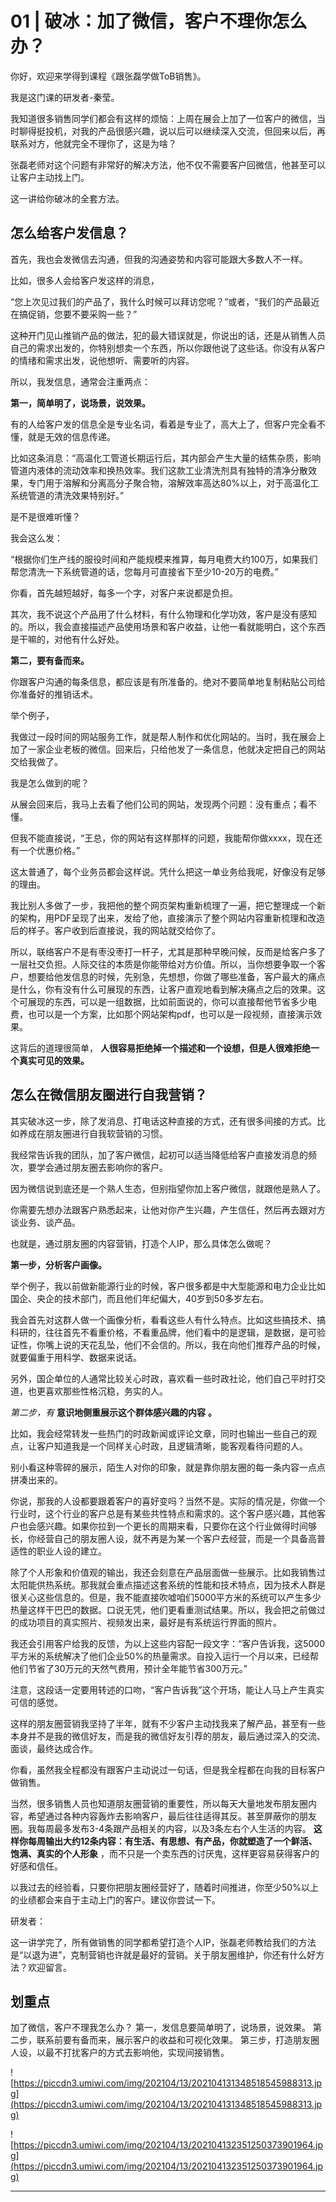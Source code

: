 # 01 | 破冰：加了微信，客户不理你怎么办？

你好，欢迎来学得到课程《跟张磊学做ToB销售》。

我是这门课的研发者-秦莹。

我知道很多销售同学们都会有这样的烦恼：上周在展会上加了一位客户的微信，当时聊得挺投机，对我的产品很感兴趣，说以后可以继续深入交流，但回来以后，再联系对方，他就完全不理你了，这是为啥？

张磊老师对这个问题有非常好的解决方法，他不仅不需要客户回微信，他甚至可以让客户主动找上门。

这一讲给你破冰的全套方法。

## 怎么给客户发信息？

首先，我也会发微信去沟通，但我的沟通姿势和内容可能跟大多数人不一样。

比如，很多人会给客户发这样的消息，

“您上次见过我们的产品了，我什么时候可以拜访您呢？”或者，“我们的产品最近在搞促销，您要不要采购一些？”

这种开门见山推销产品的做法，犯的最大错误就是，你说出的话，还是从销售人员自己的需求出发的，你特别想卖一个东西，所以你跟他说了这些话。你没有从客户的情绪和需求出发，说他想听、需要听的内容。

所以，我发信息，通常会注重两点：

 **第一，简单明了，说场景，说效果。**

有的人给客户发的信息全是专业名词，看着是专业了，高大上了，但客户完全看不懂，就是无效的信息传递。

比如这条消息：“高温化工管道长期运行后，其内部会产生大量的结焦杂质，影响管道内液体的流动效率和换热效率。我们这款工业清洗剂具有独特的清净分散效果，专门用于溶解和分离高分子聚合物，溶解效率高达80%以上，对于高温化工系统管道的清洗效果特别好。”

是不是很难听懂？

我会这么发：

“根据你们生产线的服役时间和产能规模来推算，每月电费大约100万，如果我们帮您清洗一下系统管道的话，您每月可直接省下至少10-20万的电费。”

你看，首先越短越好，每多一个字，对客户来说都是负担。

其次，我不说这个产品用了什么材料，有什么物理和化学功效，客户是没有感知的。所以，我会直接描述产品使用场景和客户收益，让他一看就能明白，这个东西是干嘛的，对他有什么好处。

 **第二，要有备而来。**

你跟客户沟通的每条信息，都应该是有所准备的。绝对不要简单地复制粘贴公司给你准备好的推销话术。

举个例子，

我做过一段时间的网站服务工作，就是帮人制作和优化网站的。当时，我在展会上加了一家企业老板的微信。回来后，只给他发了一条信息，他就决定把自己的网站交给我做了。

我是怎么做到的呢？

从展会回来后，我马上去看了他们公司的网站，发现两个问题：没有重点；看不懂。

但我不能直接说，“王总，你的网站有这样那样的问题，我能帮你做xxxx，现在还有一个优惠价格。”

这太普通了，每个业务员都会这样说。凭什么把这一单业务给我呢，好像没有足够的理由。

我比别人多做了一步，我把他的整个网页架构重新梳理了一遍，把它整理成一个新的架构，用PDF呈现了出来，发给了他，直接演示了整个网站内容重新梳理和改造后的样子。客户收到后直接说，我的网站就交给你了。

所以，联络客户不是有枣没枣打一杆子，尤其是那种早晚问候，反而是给客户多了一层社交负担。人际交往的本质是你能带给对方价值。所以，当你想要争取一个客户，想要给他发信息的时候，先别急，先想想，你做了哪些准备，客户最大的痛点是什么，你有没有什么可展现的东西，让客户直观地看到解决痛点之后的效果。这个可展现的东西，可以是一组数据，比如前面说的，你可以直接帮他节省多少电费，也可以是一个方案，比如那个网站架构pdf，也可以是一段视频，直接演示效果。

这背后的道理很简单， **人很容易拒绝掉一个描述和一个设想，但是人很难拒绝一个真实可见的效果。**

## 怎么在微信朋友圈进行自我营销？

其实破冰这一步，除了发消息、打电话这种直接的方式，还有很多间接的方式。比如养成在朋友圈进行自我软营销的习惯。

我经常告诉我的团队，加了客户微信，起初可以适当降低给客户直接发消息的频次，要学会通过朋友圈去影响你的客户。

因为微信说到底还是一个熟人生态，但别指望你加上客户微信，就跟他是熟人了。

你需要先想办法跟客户熟悉起来，让他对你产生兴趣，产生信任，然后再去跟对方谈业务、谈产品。

也就是，通过朋友圈的内容营销，打造个人IP，那么具体怎么做呢？

 **第一步，分析客户画像。**

举个例子，我以前做新能源行业的时候，客户很多都是中大型能源和电力企业比如国企、央企的技术部门，而且他们年纪偏大，40岁到50多岁左右。

我会首先对这群人做一个画像分析，看看这些人有什么特点。比如这些搞技术、搞科研的，往往首先不看重价格，不看重品牌，他们看中的是逻辑，是数据，是可验证性，你嘴上说的天花乱坠，他们不会信的。所以，我在向他们推荐产品的时候，就要偏重于用科学、数据来说话。

另外，国企单位的人通常比较关心时政，喜欢看一些时政社论，他们自己平时打交道，也更喜欢那些性格沉稳，务实的人。

 *第二步，有*  **意识地侧重展示这个群体感兴趣的内容**  **。**

比如，我会经常转发一些热门的时政新闻或评论文章，同时也输出一些自己的观点，让客户知道我是一个同样关心时政，且逻辑清晰，能客观看待问题的人。

别小看这种零碎的展示，陌生人对你的印象，就是靠你朋友圈的每一条内容一点点拼凑出来的。

你说，那我的人设都要跟着客户的喜好变吗？当然不是。实际的情况是，你做一个行业时，这个行业的客户总是有某些共性特点和需求的。这个客户感兴趣，其他客户也会感兴趣。如果你拉到一个更长的周期来看，只要你在这个行业做得时间够长，你经营自己的朋友圈人设，就不再是为某一个客户去经营，而是一个具备高普适性的职业人设的建立。

除了个人形象和价值观的输出，我还会刻意在产品层面做一些展示。比如我销售过太阳能供热系统。那我就会重点描述这套系统的性能和技术特点，因为技术人群是很关心这些信息的。但是，我不能直接吹嘘咱们5000平方米的系统可以产生多少热量这样干巴巴的数据。口说无凭，他们更看重测试结果。所以，我会把之前做过的成功项目的真实照片、视频发出来，最好是有系统运行界面的照片。

我还会引用客户给我的反馈，为以上这些内容配一段文字：“客户告诉我，这5000平方米的系统解决了他们企业50%的热量需求。自投入运行一个月以来，已经帮他们节省了30万元的天然气费用，预计全年能节省300万元。”

注意，这段话一定要用转述的口吻，“客户告诉我”这个开场，能让人马上产生真实可信的感觉。

这样的朋友圈营销我坚持了半年，就有不少客户主动找我来了解产品，甚至有一些本身并不是我的微信好友，而是我的微信好友引荐的朋友，最后通过深入的交流、面谈，最终达成合作。

你看，虽然我全程都没有跟客户主动说过一句话，但是我全程都在向我的目标客户做销售。

当然，很多销售人员也知道朋友圈营销的重要性，所以每天大量地发布朋友圈内容，希望通过各种内容轰炸去影响客户，最后往往适得其反。甚至屏蔽你的朋友圈。我每周最多发布3-4条跟产品相关的内容，以及3条左右个人生活的内容。 **这样你每周输出大约12条内容：有生活、有思想、有产品，你就塑造了一个鲜活、饱满、真实的个人形象** ，而不只是一个卖东西的讨厌鬼，这样更容易获得客户的好感和信任。

以我过去的经验看，只要你把朋友圈经营好了，随着时间推进，你至少50%以上的业绩都会来自于主动上门的客户。建议你尝试一下。

研发者：

这一讲学完了，所有做销售的同学都希望打造个人IP，张磊老师教给我们的方法是“以退为进”，克制营销也许就是最好的营销。关于朋友圈维护，你还有什么好方法？欢迎留言。

## 划重点

加了微信，客户不理我怎么办？
第一，发信息要简单明了，说场景，说效果。
第二步，联系前要有备而来，展示客户的收益和可视化效果。
第三步，打造朋友圈人设，以最不打扰客户的方式去影响他，实现间接销售。

![https://piccdn3.umiwi.com/img/202104/13/202104131348518545988313.jpg](https://piccdn3.umiwi.com/img/202104/13/202104131348518545988313.jpg)

![https://piccdn3.umiwi.com/img/202104/13/202104132351250373901964.jpg](https://piccdn3.umiwi.com/img/202104/13/202104132351250373901964.jpg)

---

